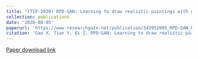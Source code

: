 ```yaml
---
title: "(TIP-2020) RPD-GAN: Learning to draw realistic paintings with generative adversarial network (CCF-A)"
collection: publications
date: '2020-08-05'
paperurl: 'https://www.researchgate.net/publication/343952095_RPD-GAN_Learning_to_Draw_Realistic_Paintings_with_Generative_Adversarial_Network'
citation: 'Gao X, Tian Y, Qi Z. RPD-GAN: Learning to draw realistic paintings with generative adversarial network[J]. IEEE Transactions on Image Processing, 2020, 29: 8706-8720.'
---
```

[Paper download link](https://www.researchgate.net/profile/Xiang_Gao54/publication/343952095_RPD-GAN_Learning_to_Draw_Realistic_Paintings_with_Generative_Adversarial_Network/links/614b05dda595d06017e17dad/RPD-GAN-Learning-to-Draw-Realistic-Paintings-with-Generative-Adversarial-Network.pdf)
